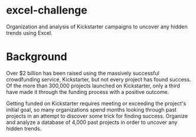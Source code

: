 # excel-challenge
Organization and analysis of Kickstarter campaigns to uncover any hidden trends using Excel.
# Background
Over $2 billion has been raised using the massively successful crowdfunding service, Kickstarter, but not every project has found success. Of the more than 300,000 projects launched on Kickstarter, only a third have made it through the funding process with a positive outcome.

Getting funded on Kickstarter requires meeting or exceeding the project's initial goal, so many organizations spend months looking through past projects in an attempt to discover some trick for finding success. Organize and analyze a database of 4,000 past projects in order to uncover any hidden trends.
